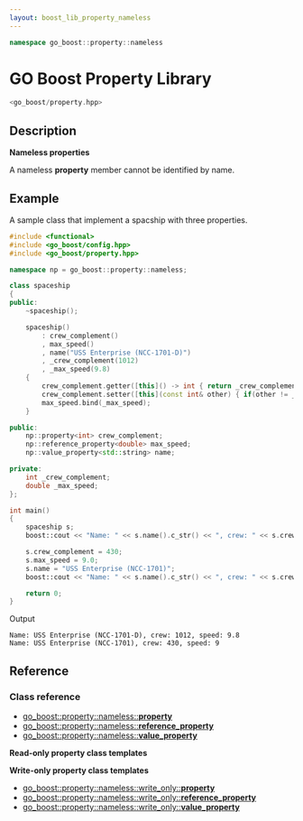 ```yaml
---
layout: boost_lib_property_nameless
---
```


```c++
namespace go_boost::property::nameless
```

# GO Boost Property Library

```c++
<go_boost/property.hpp>
```

## Description

**Nameless properties**

A nameless **property** member cannot be identified by name.

## Example

A sample class that implement a spacship with three properties.

```c++
#include <functional>
#include <go_boost/config.hpp>
#include <go_boost/property.hpp>

namespace np = go_boost::property::nameless;

class spaceship
{
public:
    ~spaceship();

    spaceship()
        : crew_complement()
        , max_speed()
        , name("USS Enterprise (NCC-1701-D)")
        , _crew_complement(1012)
        , _max_speed(9.8)
    {
        crew_complement.getter([this]() -> int { return _crew_complement; });
        crew_complement.setter([this](const int& other) { if(other != _crew_complement) { _crew_complement = other; } });
        max_speed.bind(_max_speed);
    }

public:
    np::property<int> crew_complement;
    np::reference_property<double> max_speed;
    np::value_property<std::string> name;

private:
    int _crew_complement;
    double _max_speed;
};

int main()
{
    spaceship s;
    boost::cout << "Name: " << s.name().c_str() << ", crew: " << s.crew_complement << ", speed: " << s.max_speed << boost::endl;

    s.crew_complement = 430;
    s.max_speed = 9.0;
    s.name = "USS Enterprise (NCC-1701)";
    boost::cout << "Name: " << s.name().c_str() << ", crew: " << s.crew_complement << ", speed: " << s.max_speed << boost::endl;

    return 0;
}
```

Output

```
Name: USS Enterprise (NCC-1701-D), crew: 1012, speed: 9.8
Name: USS Enterprise (NCC-1701), crew: 430, speed: 9
```

## Reference

### Class reference

* [go_boost\::property\::nameless\::**property**](./class_template_property.html)
* [go_boost\::property\::nameless\::**reference_property**](./class_template_reference_property.html)
* [go_boost\::property\::nameless\::**value_property**](./class_template_value_property.html)

**Read-only property class templates**


**Write-only property class templates**

* [go_boost\::property\::nameless\::write_only\::**property**](./nnn.html)
* [go_boost\::property\::nameless\::write_only\::**reference_property**](./nnn.html)
* [go_boost\::property\::nameless\::write_only\::**value_property**](./nnn.html)
